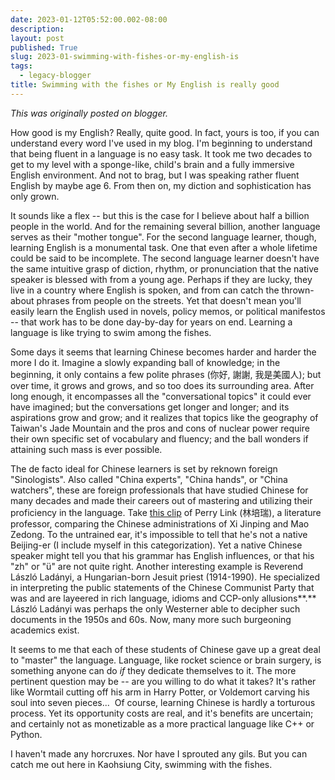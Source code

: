 ```yaml
---
date: 2023-01-12T05:52:00.002-08:00
description: 
layout: post
published: True
slug: 2023-01-swimming-with-fishes-or-my-english-is
tags:
  - legacy-blogger
title: Swimming with the fishes or My English is really good
---
```


*This was originally posted on blogger.*

How good is my English? Really, quite good. In fact, yours is too, if you can understand every word I've used in my blog. I'm beginning to understand that being fluent in a language is no easy task. It took me two decades to get to my level with a sponge-like, child's brain and a fully immersive English environment. And not to brag, but I was speaking rather fluent English by maybe age 6. From then on, my diction and sophistication has only grown.

It sounds like a flex -- but this is the case for I believe about half a billion people in the world. And for the remaining several billion, another language serves as their "mother tongue". For the second language learner, though, learning English is a monumental task. One that even after a whole lifetime could be said to be incomplete. The second language learner doesn't have the same intuitive grasp of diction, rhythm, or pronunciation that the native speaker is blessed with from a young age. Perhaps if they are lucky, they live in a country where English is spoken, and from can catch the thrown-about phrases from people on the streets. Yet that doesn't mean you'll easily learn the English used in novels, policy memos, or political manifestos -- that work has to be done day-by-day for years on end. Learning a language is like trying to swim among the fishes.

Some days it seems that learning Chinese becomes harder and harder the more I do it. Imagine a slowly expanding ball of knowledge; in the beginning, it only contains a few polite phrases (你好, 謝謝, 我是美國人); but over time, it grows and grows, and so too does its surrounding area. After long enough, it encompasses all the "conversational topics" it could ever have imagined; but the conversations get longer and longer; and its aspirations grow and grow; and it realizes that topics like the geography of Taiwan's Jade Mountain and the pros and cons of nuclear power require their own specific set of vocabulary and fluency; and the ball wonders if attaining such mass is ever possible.

The de facto ideal for Chinese learners is set by reknown foreign "Sinologists". Also called "China experts", "China hands", or "China watchers", these are foreign professionals that have studied Chinese for many decades and made their careers out of mastering and utilizing their proficiency in the language. Take [this clip](https://youtu.be/owsRB4IKJyA) of Perry Link (林培瑞), a literature professor, comparing the Chinese administrations of Xi Jinping and Mao Zedong. To the untrained ear, it's impossible to tell that he's not a native Beijing-er (I include myself in this categorization). Yet a native Chinese speaker might tell you that his grammar has English influences, or that his "zh" or "ü" are not quite right. Another interesting example is Reverend László Ladányi, a Hungarian-born Jesuit priest (1914-1990). He specialized in interpreting the public statements of the Chinese Communist Party that was and are layeered in rich language, idioms and CCP-only allusions**.** László Ladányi was perhaps the only Westerner able to decipher such documents in the 1950s and 60s. Now, many more such burgeoning academics exist.

It seems to me that each of these students of Chinese gave up a great deal to "master" the language. Language, like rocket science or brain surgery, is something anyone can do *if* they dedicate themselves to it. The more pertinent question may be -- are you willing to do what it takes? It's rather like Wormtail cutting off his arm in Harry Potter, or Voldemort carving his soul into seven pieces...  Of course, learning Chinese is hardly a torturous process. Yet its opportunity costs are real, and it's benefits are uncertain; and certainly not as monetizable as a more practical language like C++ or Python.

I haven't made any horcruxes. Nor have I sprouted any gils. But you can catch me out here in Kaohsiung City, swimming with the fishes.  


